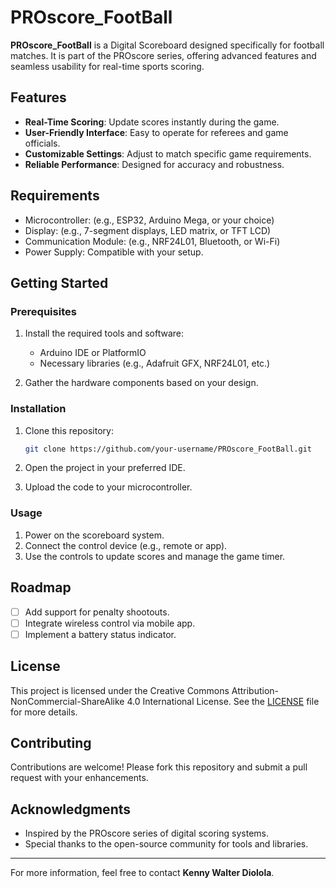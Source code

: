 # PROscore_FootBall

**PROscore_FootBall** is a Digital Scoreboard designed specifically for football matches. It is part of the PROscore series, offering advanced features and seamless usability for real-time sports scoring.

## Features

- **Real-Time Scoring**: Update scores instantly during the game.
- **User-Friendly Interface**: Easy to operate for referees and game officials.
- **Customizable Settings**: Adjust to match specific game requirements.
- **Reliable Performance**: Designed for accuracy and robustness.

## Requirements

- Microcontroller: (e.g., ESP32, Arduino Mega, or your choice)
- Display: (e.g., 7-segment displays, LED matrix, or TFT LCD)
- Communication Module: (e.g., NRF24L01, Bluetooth, or Wi-Fi)
- Power Supply: Compatible with your setup.

## Getting Started

### Prerequisites

1. Install the required tools and software:

   - Arduino IDE or PlatformIO
   - Necessary libraries (e.g., Adafruit GFX, NRF24L01, etc.)

2. Gather the hardware components based on your design.

### Installation

1. Clone this repository:

   ```bash
   git clone https://github.com/your-username/PROscore_FootBall.git
   ```

2. Open the project in your preferred IDE.

3. Upload the code to your microcontroller.

### Usage

1. Power on the scoreboard system.
2. Connect the control device (e.g., remote or app).
3. Use the controls to update scores and manage the game timer.

## Roadmap

- [ ] Add support for penalty shootouts.
- [ ] Integrate wireless control via mobile app.
- [ ] Implement a battery status indicator.

## License

This project is licensed under the Creative Commons Attribution-NonCommercial-ShareAlike 4.0 International License. See the [LICENSE](LICENSE) file for more details.

## Contributing

Contributions are welcome! Please fork this repository and submit a pull request with your enhancements.

## Acknowledgments

- Inspired by the PROscore series of digital scoring systems.
- Special thanks to the open-source community for tools and libraries.

---

For more information, feel free to contact **Kenny Walter Diolola**.
